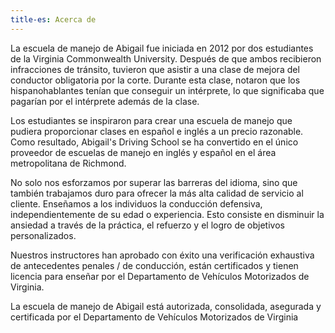 ```yaml
---
title-es: Acerca de
---
```

La escuela de manejo de Abigail fue iniciada en 2012 por dos estudiantes de la Virginia Commonwealth University. Después de que ambos recibieron infracciones de tránsito, tuvieron que asistir a una clase de mejora del conductor obligatoria por la corte. Durante esta clase, notaron que los hispanohablantes tenían que conseguir un intérprete, lo que significaba que pagarían por el intérprete además de la clase.

Los estudiantes se inspiraron para crear una escuela de manejo que pudiera proporcionar clases en español e inglés a un precio razonable. Como resultado, Abigail's Driving School se ha convertido en el único proveedor de escuelas de manejo en inglés y español en el área metropolitana de Richmond.

No solo nos esforzamos por superar las barreras del idioma, sino que también trabajamos duro para ofrecer la más alta calidad de servicio al cliente. Enseñamos a los individuos la conducción defensiva, independientemente de su edad o experiencia. Esto consiste en disminuir la ansiedad a través de la práctica, el refuerzo y el logro de objetivos personalizados.

Nuestros instructores han aprobado con éxito una verificación exhaustiva de antecedentes penales / de conducción, están certificados y tienen licencia para enseñar por el Departamento de Vehículos Motorizados de Virginia.

La escuela de manejo de Abigail está autorizada, consolidada, asegurada y certificada por el Departamento de Vehículos Motorizados de Virginia